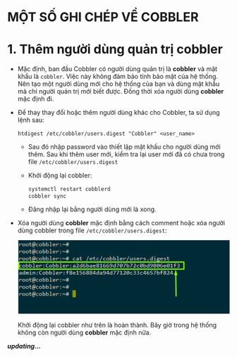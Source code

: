 # MỘT SỐ GHI CHÉP VỀ COBBLER

<a name = '1'></a>
# 1. Thêm người dùng quản trị cobbler

- Mặc định, ban đầu Cobbler có người dùng quản trị là **cobbler** và mật khẩu là `cobbler`. Việc này không đảm bảo tính bảo mật của hệ thống. Nên tạo một người dùng mới cho hệ thống của bạn và dùng mật khẩu mà chỉ người quản trị mới biết được. Đồng thời xóa người dùng **cobbler** mặc định đi.

- Để thay thay đổi hoặc thêm người dùng khác cho Cobbler, ta sử dụng lệnh sau:

	```
	htdigest /etc/cobbler/users.digest "Cobbler" <user_name>
	```

	- Sau đó nhập password vào thiết lập mật khấu cho người dùng mới thêm. Sau khi thêm user mới, kiểm tra lại user mới đã có chưa trong file `/etc/cobbler/users.digest`
	
	- Khởi động lại cobbler:

		```
		systemctl restart cobblerd
		cobbler sync
		```
	
	- Đăng nhập lại bằng người dùng mới là xong.

- Xóa người dùng **cobbler** mặc định bằng cách comment hoặc xóa người dùng cobbler trong file `/etc/cobbler/users.digest`:

	![img](../images/7.1.png)

	Khởi động lại cobbler như trên là hoàn thành. Bây giờ trong hệ thống không còn người dùng **cobbler** mặc định nữa.


***updating...***


